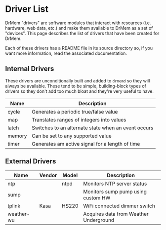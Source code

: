 # Driver List

DrMem "drivers" are software modules that interact with resources
(i.e. hardware, web data, etc.) and make them available to DrMem as a
set of "devices". This page describes the list of drivers that have
been created for DrMem.

Each of these drivers has a README file in its source directory so, if
you want more information, read the associated documentation.

## Internal Drivers

These drivers are unconditionally built and added to `drmemd` so they
will always be available. These tend to be simple, building-block
types of drivers so they don't add too much bloat and they're very
useful to have.

| Name   | Description                                         |
|--------|-----------------------------------------------------|
| cycle  | Generates a periodic true/false value               |
| map    | Translates ranges of integers into values           |
| latch  | Switches to an alternate state when an event occurs |
| memory | Can be set to any supported value                   |
| timer  | Generates am active signal for a length of time     |

## External Drivers

| Name       | Vendor | Model | Description                            |
|------------|--------|-------|----------------------------------------|
| ntp        |        | ntpd  | Monitors NTP server status             |
| sump       |        |       | Monitors sump pump using custom HW     |
| tplink     | Kasa   | HS220 | WiFi connected dimmer switch           |
| weather-wu |        |       | Acquires data from Weather Underground |
